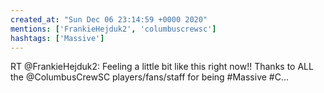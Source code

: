 ```yaml
---
created_at: "Sun Dec 06 23:14:59 +0000 2020"
mentions: ['FrankieHejduk2', 'columbuscrewsc']
hashtags: ['Massive']
---
```


RT @FrankieHejduk2: Feeling a little bit like this right now!! Thanks to ALL the ⁦@ColumbusCrewSC⁩ players/fans/staff for being #Massive #C…